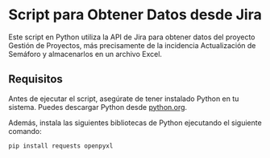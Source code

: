 # Script para Obtener Datos desde Jira

Este script en Python utiliza la API de Jira para obtener datos del proyecto Gestión de Proyectos, más precisamente de la incidencia Actualización de Semáforo y almacenarlos en un archivo Excel.

## Requisitos

Antes de ejecutar el script, asegúrate de tener instalado Python en tu sistema. Puedes descargar Python desde [python.org](https://www.python.org/downloads/).

Además, instala las siguientes bibliotecas de Python ejecutando el siguiente comando:

```bash
pip install requests openpyxl
